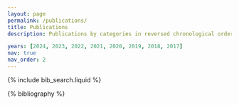 ```yaml
---
layout: page
permalink: /publications/
title: Publications
description: Publications by categories in reversed chronological order. * denotes equal contribution.

years: [2024, 2023, 2022, 2021, 2020, 2019, 2018, 2017]
nav: true
nav_order: 2
---
```


<!-- _pages/publications.md -->

<!-- Bibsearch Feature -->

{% include bib_search.liquid %}

<div class="publications">

{% bibliography %}

</div>
